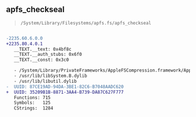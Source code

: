 ## apfs_checkseal

> `/System/Library/Filesystems/apfs.fs/apfs_checkseal`

```diff

-2235.60.6.0.0
+2235.80.4.0.1
   __TEXT.__text: 0x4bf8c
   __TEXT.__auth_stubs: 0x6f0
   __TEXT.__const: 0x3c0

   - /System/Library/PrivateFrameworks/AppleFSCompression.framework/AppleFSCompression
   - /usr/lib/libSystem.B.dylib
   - /usr/lib/libutil.dylib
-  UUID: 87CE19AD-94DA-3BE1-82C6-B7048AADC620
+  UUID: 35209B1B-8871-3AA4-B739-DA87C627F777
   Functions: 715
   Symbols:   125
   CStrings:  1284

```
